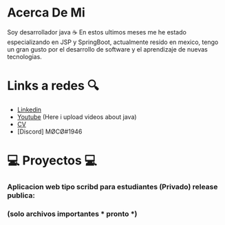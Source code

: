 # Acerca De Mi

Soy desarrollador java ☕
En estos ultimos meses me he estado especializando en JSP y SpringBoot, actualmente resido en mexico, tengo un gran gusto por el desarrollo de software y el aprendizaje de nuevas tecnologias.

# Links a redes 🔍
- [Linkedin](https://www.linkedin.com/in/daniel-juarez-7b2098248/)
- [Youtube](https://www.youtube.com/channel/UC2c2wnVAADmC1oGJAtZGz7Q) (Here i upload videos about java)
- [CV](https://drive.google.com/file/d/1M2nnLphBg_QVgNDfS4fghYJo9oqyjmBj/view?usp=share_link) 
- [Discord] MØCØ#1946

# 💻 Proyectos 💻
### Aplicacion web tipo scribd para estudiantes (Privado) release publica:
### (solo archivos importantes * pronto *)



